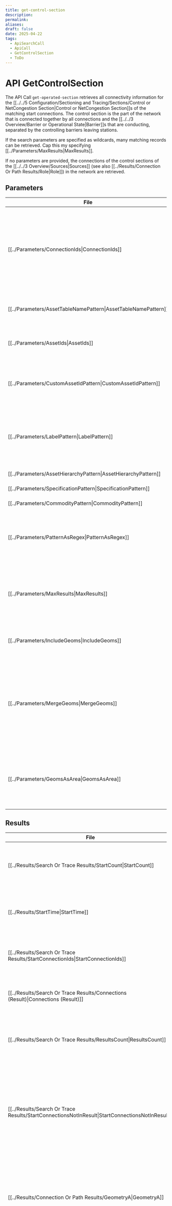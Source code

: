 ```yaml
---
title: get-control-section
description: 
permalink: 
aliases: 
draft: false
date: 2025-04-22
tags:
  - ApiSearchCall
  - ApiCall
  - GetControlSection
  - ToDo
---
```

# API GetControlSection

The API Call `get-operated-section` retrieves all connectivity information for the [[../../5 Configuration/Sectioning and Tracing/Sections/Control or NetCongestion Section|Control or NetCongestion Section]]s of the matching start connections.
The control section is the part of the network that is connected together by all connections and the [[../../3 Overview/Barrier or Operational State|Barrier]]s that are conducting, separated by the controlling barriers leaving stations.

If the search parameters are specified as wildcards, many matching records can be retrieved. Cap this my specifying [[../Parameters/MaxResults|MaxResults]].

If no parameters are provided, the connections of the control sections of the [[../../3 Overview/Sources|Sources]] (see also [[../Results/Connection Or Path Results/Role|Role]]) in the network are retrieved.

## Parameters
| File                                                                         | type    | mand  | description                                                                                                                                                                                                                                                                                                                                                                                                                                                                        |
| ---------------------------------------------------------------------------- | ------- | ----- | ---------------------------------------------------------------------------------------------------------------------------------------------------------------------------------------------------------------------------------------------------------------------------------------------------------------------------------------------------------------------------------------------------------------------------------------------------------------------------------- |
| [[../Parameters/ConnectionIds\|ConnectionIds]]                 | long[]  | false | A list of unique identifier of a connections in the network. Every Id matches exactly one NetConConnection. If this parameter is provided, other match parameters are ignored, since they have no added value in specifying a connection.                                                                                                                                                                                                                                          |
| [[../Parameters/AssetTableNamePattern\|AssetTableNamePattern]] | string  | false | Name of the asset table in the NetConConnection table. It may contain [[Wildcards|Wildcards]] if you want to search more than one table. If this parameter is kept empty (no name and no pattern), it will change the interpretation of the [[AssetId|AssetId]] parameter.                                                                                                                                                                                                                           |
| [[../Parameters/AssetIds\|AssetIds]]                           | long[]  | false | A list of AssetIds of one or more of the NetConConnections that must be matched exactly.                                                                                                                                                                                                                                                                                                                                                                                           |
| [[../Parameters/CustomAssetIdPattern\|CustomAssetIdPattern]]   | string  | false | The string that matches the CustomAssetId of one or more of the NetConConnections exactly or by [[wildcard|wildcard]] pattern.                                                                                                                                                                                                                                                                                                                                                              |
| [[../Parameters/LabelPattern\|LabelPattern]]                   | string  | false | The string or pattern that matches the Label of the NetConConnection, if this was provided. For example: "circuitbreaker:1234" or "circuitbreaker*" or "123456789-*".                                                                                                                                                                                                                                                                                                              |
| [[../Parameters/AssetHierarchyPattern\|AssetHierarchyPattern]] | string  | false | [[NetConQL - Specification|NetConQL - Specification]] expression for AssetHierarchy properties, for example `substation.id=3,4 OR installation.id=17`. If enrichment is used, for other properties may be added such as substation.name, and the expression could be `substation.name=*FIELDS OR installation.id=17` which will match any substation whose name ends in FIELDS or has installation.id=17.                                                                                                   |
| [[../Parameters/SpecificationPattern\|SpecificationPattern]]   | string  | false | [[NetConQL - Specification|NetConQL - Specification]] expression to query asset's specification information. See also [[specification|specification]]. For example `id=789` , or for example `protection_material.id=789 AND core.id=3`. If enrichment has been applied, also things such as `core_material=CU` or `auxilary_cores>0` can be used.                                                                                                                                                                        |
| [[../Parameters/CommodityPattern\|CommodityPattern]]           | string  | false | [[NetConQL - Specification|NetConQL - Specification]] expression pattern to match [[commodity|commodity]] properties, which are net, function and details. For example `net=hv` matches high voltage, where `net=mv,lv` matches medium and low voltage. Also, `function>=10000` matches any commodity, 10.000 volts or higher. Furthermore, `details=ABCN` matches anything for subnetwork, any function and phases A,B, C as well N need to be present, and similarly `details=ABC*` has the neutral phase optional. |
| [[../Parameters/PatternAsRegex\|PatternAsRegex]]               | boolean | false | Changes all pattern behavior for the pattern parameters in this API call only. True means each patterns are regexes and false they are [[Wildcards|Wildcards]].                                                                                                                                                                                                                                                                                                                              |
| [[../Parameters/MaxResults\|MaxResults]]                       | integer | false | Maximum number of results you want to retrieve, 0 if you want to provide none.This can be used to avoid overflow in the receiving application if very large results are produced.                                                                                                                                                                                                                                                                                                  |
| [[../Parameters/IncludeGeoms\|IncludeGeoms]]                   | boolean | false | If false (default and faster), no geometries are returned. This is much faster.                                                                                                                                                                                                                                                                                                                                                                                                    |
| [[../Parameters/MergeGeoms\|MergeGeoms]]                       | boolean | false | If false (default) no additional geometries are retrieved. If true, one set of geometries is retrieved for all points in the result and one set for the lines (multi curve). This saves a lot of overhead in the result and can be convenient for highlighting in the receiving application.                                                                                                                                                                                       |
| [[../Parameters/GeomsAsArea\|GeomsAsArea]]                     | boolean | false | If false (default) no area geometry is returned. If true, one area geometry is returned (multi polygon) which is a buffer around all points and lines in a single geometry.                                                                                                                                                                                                                                                                                                        |


## Results
| File                                                                                                          | type         | unique | description                                                                                                                                                                                                                                    |
| ------------------------------------------------------------------------------------------------------------- | ------------ | ------ | ---------------------------------------------------------------------------------------------------------------------------------------------------------------------------------------------------------------------------------------------- |
| [[../Results/Search Or Trace Results/StartCount\|StartCount]]                                   | int          | false  | Number of connections that have been retrieved by using the start parameters.                                                                                                                                                                  |
| [[../Results/StartTime\|StartTime]]                                                             | datetime     | false  | The moment that the process or computation was started. Universal date + time.                                                                                                                                                                 |
| [[../Results/Search Or Trace Results/StartConnectionIds\|StartConnectionIds]]                   | long[]       | false  | List of ConnectionIds that retrieved by using the start parameters.                                                                                                                                                                            |
| [[../Results/Search Or Trace Results/Connections (Result)\|Connections (Result)]]               | Connection[] | false  | List of connections as described below that are retrieved by the search.                                                                                                                                                                       |
| [[../Results/Search Or Trace Results/ResultsCount\|ResultsCount]]                               | int          | false  | Number of connections that have been retrieved by performing the search.                                                                                                                                                                       |
| [[../Results/Search Or Trace Results/StartConnectionsNotInResult\|StartConnectionsNotInResult]] | Connection[] | false  | List of connections or paths as described below that are not retrieved by the search or trace but do match the start conditions. Only provided if start criteria have been passed.                                                             |
| [[../Results/Connection Or Path Results/GeometryA\|GeometryA]]                                  | multipolygon | false  | Area geometry providing the buffered line and point geometries of the connection(s) of this asset or group of assets.                                                                                                                          |
| [[../Results/Connection Or Path Results/GeometryL\|GeometryL]]                                  | multicurve   | false  | Line or curve geometry providing the location of the connection(s) of this asset or group of assets. Note that each connection may have part of the total line geometry of an asset, e.g. when it is split because of topological interaction. |
| [[../Results/Connection Or Path Results/GeometryP\|GeometryP]]                                  | multipoint   | false  | Point geometry denoting the position(s) of the asset or group of assets for this connection.                                                                                                                                                   |
| [[../Results/Duration\|Duration]]                                                               | timespan     | false  | Specifices the time it took to perform the process or computation. Time span in seconds. Only available when completed.                                                                                                                        |
| [[../Results/Search Or Trace Results/Success\|Success]]                                         | boolean      | false  | True if any results have been retrieved.                                                                                                                                                                                                       |
| [[../Results/Progress State/Message\|Message]]                                                  | string       | false  | Last message provided as logging information for this result or state.                                                                                                                                                                         |


## Connections
| File                                                                                             | type       | unique | description                                                                                                                                                                                                                                                                                                                                                                                                                                                                                                                                                                |
| ------------------------------------------------------------------------------------------------ | ---------- | ------ | -------------------------------------------------------------------------------------------------------------------------------------------------------------------------------------------------------------------------------------------------------------------------------------------------------------------------------------------------------------------------------------------------------------------------------------------------------------------------------------------------------------------------------------------------------------------------- |
| [[../Results/Connection Or Path Results/ConnectionId\|ConnectionId]]               | long       | true   | Id for the NetCon connection as described in this document.                                                                                                                                                                                                                                                                                                                                                                                                                                                                                                                |
| [[../Results/Connection Or Path Results/FromId\|FromId]]                           | long       | false  | Id identifying the node departing from.                                                                                                                                                                                                                                                                                                                                                                                                                                                                                                                                    |
| [[../Results/Connection Or Path Results/ToId\|ToId]]                               | long       | false  | Id identifying the node going to.                                                                                                                                                                                                                                                                                                                                                                                                                                                                                                                                          |
| [[../Results/Connection Or Path Results/BiDirectional\|BiDirectional]]             | boolean    | false  | False if this connection goes only from FromId to ToId, true if it also returns back.                                                                                                                                                                                                                                                                                                                                                                                                                                                                                      |
| [[../Results/Connection Or Path Results/Barrier\|Barrier]]                         | int        | false  | Enumerator denoting the barring state of this connection. See [[NetCon Barrier Enumerator|NetCon Barrier Enumerator]].                                                                                                                                                                                                                                                                                                                                                                                                                                                                               |
| [[../Results/Connection Or Path Results/Role\|Role]]                               | integer    | false  | The role that this connection has in the commodity network. See [[NetCon Role Values|NetCon Role Values]].                                                                                                                                                                                                                                                                                                                                                                                                                                                                                    |
| [[../Results/Connection Or Path Results/Flow\|Flow]]                               | string     | false  | Direction of commodity. 'DownStream' if the commodity flows from FromId towards ToId, 'Mazed' if the networks barriers are such that the flow can go both ways, i.e. from sources at either side, 'NoFlow' if no connected path to a [[Sources\|Source]] exists, see also [[Role|Role]]. Upstream, when streaming from ToId to FlowId. Note that you should never see 'UpStream' in API call results since it swaps the FromId and ToId so the flow is 'DownStream' instead.                                                                                                    |
| [[../Results/Connection Or Path Results/AssetTableName\|AssetTableName]]           | string     | false  | Name of the table where more information can be found on the asset that constitutes the connection.                                                                                                                                                                                                                                                                                                                                                                                                                                                                        |
| [[../Results/Connection Or Path Results/AssetId\|AssetId]]                         | long       | false  | Id of the asset in registration system.                                                                                                                                                                                                                                                                                                                                                                                                                                                                                                                                    |
| [[../Results/Connection Or Path Results/CustomAssetId\|CustomAssetId]]             | boolean    | false  | Company wide unique id of the asset.                                                                                                                                                                                                                                                                                                                                                                                                                                                                                                                                       |
| [[../Results/Connection Or Path Results/Cost\|Cost]]                               | double     | false  | Cost of using this connection in the trace.                                                                                                                                                                                                                                                                                                                                                                                                                                                                                                                                |
| [[../Results/Connection Or Path Results/Status\|Status]]                           | integer    | false  | Enumerator denoting the [[Life Cycle Status|Life Cycle Status]] of this connection. See also [[NetCon Status Values|NetCon Status Values]].                                                                                                                                                                                                                                                                                                                                                                                                                                                                       |
| [[../Results/Connection Or Path Results/Label\|Label]]                             | string     | false  | Tagging information to label important assets in the network. Typically these labels can be used to retrieve the downstream parts that are dependent on the labelled asset.                                                                                                                                                                                                                                                                                                                                                                                                |
| [[../Results/Connection Or Path Results/IsolatableSectionId\|IsolatableSectionId]] | long       | false  | Unique id of the [[Isolatable Section\|section]] that can be isolated as a single unit.                                                                                                                                                                                                                                                                                                                                                                                                                                                                                    |
| [[../Results/Connection Or Path Results/OperatedSectionId\|OperatedSectionId]]     | long       | false  | Unique id of the [[Operated Section\|section]] that currently is operated as a single unit.                                                                                                                                                                                                                                                                                                                                                                                                                                                                                |
| [[../Results/Connection Or Path Results/FeederSectionId\|FeederSectionId]]         | long       | false  | Unique id of the [[Control Section\|section]] that fed from an important barrier (e.g. a 'circuit breaker') that is directly behind a station or installation (or whatever upstream criteria has been specified in the definition).                                                                                                                                                                                                                                                                                                                                        |
| [[../Results/Connection Or Path Results/CustomSectionId\|CustomSectionId]]         | boolean    | false  | Unique id of the [[Custom Section\|custom defined section]]. The criteria of custom defined sections are specified in the [[Configuration|Configuration]].                                                                                                                                                                                                                                                                                                                                                                                                                               |
| [[../Results/Connection Or Path Results/AssetHierarchy\|AssetHierarchy]]           | string     | false  | List of name=value pairs that provide more information. Name may point to another assettablename+key, e.g. `station.id=79,installation.id=783`. The order of the pairs does not matter. The asset hierarchy can be used to identify or complete parts of the network in a single step and to link to structural information that is not part of the connectivity, but relevant for the network operation. If enrichment information has been configured, a whole range of additional [[asset hierarchy enrichment\|asset hierarchy attributes]] can be retrieved. See also |
| [[../Results/Connection Or Path Results/Specification\|Specification]]             | string     | false  | Spec of type information of the asset, that provides relevant characteristics of the asset. E.g. for an electric network this could be the core diameter and impedance, for a gas or water network the diameter and resistance, and for a telecom network the light characteristics. If enrichment information has been configured, a whole range of additional [[specification-enrichment\|specification attributes]] can be retrieved.                                                                                                                                   |
| [[../Results/Connection Or Path Results/CommoditySubnetwork\|CommoditySubnetwork]] | string     | false  | CommoditySubnetwork                                                                                                                                                                                                                                                                                                                                                                                                                                                                                                                                                        |
| [[../Results/Connection Or Path Results/CommodityFunction\|CommodityFunction]]     | boolean    | false  | Specifies the function or component of the subnetwork, e.g. the 400 (volt) or 'industrial water'.                                                                                                                                                                                                                                                                                                                                                                                                                                                                          |
| [[../Results/Connection Or Path Results/CommodityDetails\|CommodityDetails]]       | string     | false  | Specifies details of the commodity being transported, e.g. phase information, channels.                                                                                                                                                                                                                                                                                                                                                                                                                                                                                    |
| [[../Results/Connection Or Path Results/EdgeType\|EdgeType]]                       | integer    | false  | Enumerator denoting the asset this connection came from. '0' is from a point asset (the connection is  a self-loop), '1' is from a link asset, '2' is an (inserted) terminal. See [[NetCon EdgeType Values|NetCon EdgeType Values]].                                                                                                                                                                                                                                                                                                                                                              |
| [[../Results/Connection Or Path Results/GeometryL\|GeometryL]]                     | multicurve | false  | Line or curve geometry providing the location of the connection(s) of this asset or group of assets. Note that each connection may have part of the total line geometry of an asset, e.g. when it is split because of topological interaction.                                                                                                                                                                                                                                                                                                                             |
| [[../Results/Connection Or Path Results/GeometryP\|GeometryP]]                     | multipoint | false  | Point geometry denoting the position(s) of the asset or group of assets for this connection.                                                                                                                                                                                                                                                                                                                                                                                                                                                                               |


  
For a more elaborate explanation see [[../../3 Overview/Network Ontology|Network Ontology]].

---
Example query to find all connections in the same operated section as the the asset with `AssetTableName = 'e_lv_house_connection'` and `AssetId = 123`:

```
https://server.domain.local/api/v2/netcon/v1/get-operated-section?AssetTableNameWildCard=e_lv_house_connection&AssetId=123
```

#ToDo Add example outcome.
